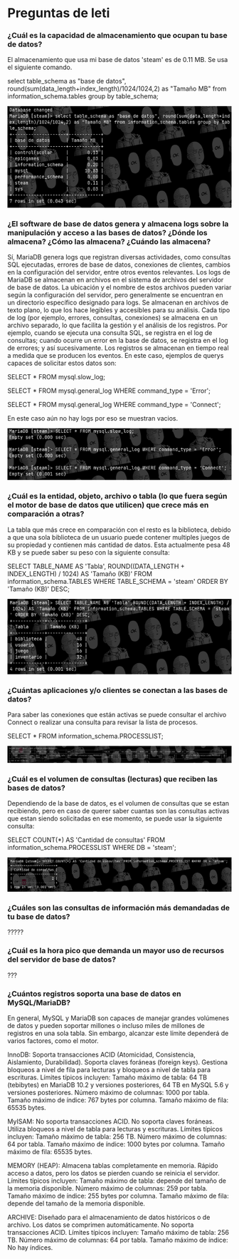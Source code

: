 # Preguntas de leti

### ¿Cuál es la capacidad de almacenamiento que ocupan tu base de datos?

El almacenamiento que usa mi base de datos 'steam' es de 0.11 MB. Se usa el siguiente comando.

select table_schema as "base de datos", round(sum(data_length+index_length)/1024/1024,2) as "Tamaño MB" from information_schema.tables group by table_schema;

![Alt text](image-1.png)

### ¿El software de base de datos genera y almacena logs sobre la manipulación y acceso a las bases de datos? ¿Dónde los almacena? ¿Cómo las almacena? ¿Cuándo las almacena?

Sí, MariaDB genera logs que registran diversas actividades, como consultas SQL ejecutadas, errores de base de datos, conexiones de clientes, cambios en la configuración del servidor, entre otros eventos relevantes.
Los logs de MariaDB se almacenan en archivos en el sistema de archivos del servidor de base de datos. La ubicación y el nombre de estos archivos pueden variar según la configuración del servidor, pero generalmente se encuentran en un directorio específico designado para logs.
Se almacenan en archivos de texto plano, lo que los hace legibles y accesibles para su análisis. Cada tipo de log (por ejemplo, errores, consultas, conexiones) se almacena en un archivo separado, lo que facilita la gestión y el análisis de los registros.
Por ejemplo, cuando se ejecuta una consulta SQL, se registra en el log de consultas; cuando ocurre un error en la base de datos, se registra en el log de errores; y así sucesivamente. Los registros se almacenan en tiempo real a medida que se producen los eventos.
En este caso, ejemplos de querys capaces de solicitar estos datos son:


SELECT * FROM mysql.slow_log;

SELECT * FROM mysql.general_log WHERE command_type = 'Error';

SELECT * FROM mysql.general_log WHERE command_type = 'Connect';


En este caso aún no hay logs por eso se muestran vacios.

![Alt text](image-2.png)

### ¿Cuál es la entidad, objeto, archivo o tabla (lo que fuera según el motor de base de datos que utilicen) que crece más en comparación a otras?

La tabla que más crece en comparación con el resto es la biblioteca, debido a que una sola biblioteca de un usuario puede contener multiples juegos de su propiedad y contienen más cantidad de datos. Esta actualmente pesa 48 KB y se puede saber su peso con la siguiente consulta:

SELECT TABLE_NAME AS 'Tabla', ROUND((DATA_LENGTH + INDEX_LENGTH) / 1024) AS 'Tamaño (KB)' FROM information_schema.TABLES WHERE TABLE_SCHEMA = 'steam' ORDER BY 'Tamaño (KB)' DESC;

![Alt text](image-3.png)


### ¿Cuántas aplicaciones y/o clientes se conectan a las bases de datos?
Para saber las conexiones que están activas se puede consultar el archivo Connect o realizar una consulta para revisar la lista de procesos.

SELECT * FROM information_schema.PROCESSLIST;

![Alt text](image-4.png)

### ¿Cuál es el volumen de consultas (lecturas) que reciben las bases de datos?
Dependiendo de la base de datos, es el volumen de consultas que se estan recibiendo, pero en caso de querer saber cuantas son las consultas activas que estan siendo solicitadas en ese momento, se puede usar la siguiente consulta:

SELECT COUNT(*) AS 'Cantidad de consultas' FROM information_schema.PROCESSLIST WHERE DB = 'steam';

![Alt text](image-5.png)


### ¿Cuáles son las consultas de información más demandadas de tu base de datos?

?????

### ¿Cuál es la hora pico que demanda un mayor uso de recursos del servidor de base de datos?

???

### ¿Cuántos registros soporta una base de datos en MySQL/MariaDB?

En general, MySQL y MariaDB son capaces de manejar grandes volúmenes de datos y pueden soportar millones o incluso miles de millones de registros en una sola tabla. Sin embargo, alcanzar este límite dependerá de varios factores, como el motor.

InnoDB:
Soporta transacciones ACID (Atomicidad, Consistencia, Aislamiento, Durabilidad).
Soporta claves foráneas (foreign keys).
Gestiona bloqueos a nivel de fila para lecturas y bloqueos a nivel de tabla para escrituras.
Límites típicos incluyen:
Tamaño máximo de tabla: 64 TB (tebibytes) en MariaDB 10.2 y versiones posteriores, 64 TB en MySQL 5.6 y versiones posteriores.
Número máximo de columnas: 1000 por tabla.
Tamaño máximo de índice: 767 bytes por columna.
Tamaño máximo de fila: 65535 bytes.

MyISAM:
No soporta transacciones ACID.
No soporta claves foráneas.
Utiliza bloqueos a nivel de tabla para lecturas y escrituras.
Límites típicos incluyen:
Tamaño máximo de tabla: 256 TB.
Número máximo de columnas: 64 por tabla.
Tamaño máximo de índice: 1000 bytes por columna.
Tamaño máximo de fila: 65535 bytes.

MEMORY (HEAP):
Almacena tablas completamente en memoria.
Rápido acceso a datos, pero los datos se pierden cuando se reinicia el servidor.
Límites típicos incluyen:
Tamaño máximo de tabla: depende del tamaño de la memoria disponible.
Número máximo de columnas: 259 por tabla.
Tamaño máximo de índice: 255 bytes por columna.
Tamaño máximo de fila: depende del tamaño de la memoria disponible.

ARCHIVE:
Diseñado para el almacenamiento de datos históricos o de archivo.
Los datos se comprimen automáticamente.
No soporta transacciones ACID.
Límites típicos incluyen:
Tamaño máximo de tabla: 256 TB.
Número máximo de columnas: 64 por tabla.
Tamaño máximo de índice: No hay índices.